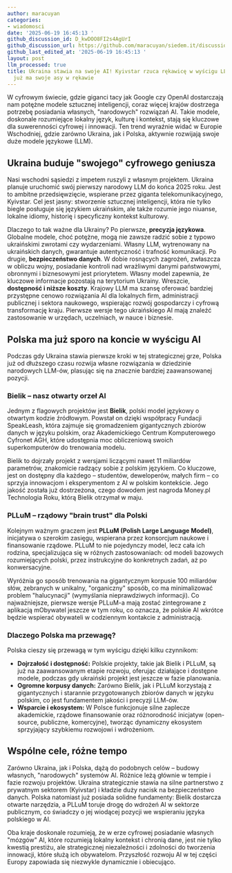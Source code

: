 ```yaml
---
author: maracuyan
categories:
- wiadomosci
date: '2025-06-19 16:45:13 '
github_discussion_id: D_kwDOO8FI2s4AgUrI
github_discussion_url: https://github.com/maracuyan/siedem.it/discussions/29
github_last_edited_at: '2025-06-19 16:45:13 '
layout: post
llm_processed: true
title: Ukraina stawia na swoje AI! Kyivstar rzuca rękawicę w wyścigu LLM-ów, a Polska
  już ma swoje asy w rękawie
---
```


W cyfrowym świecie, gdzie giganci tacy jak Google czy OpenAI dostarczają nam potężne modele sztucznej inteligencji, coraz więcej krajów dostrzega potrzebę posiadania własnych, "narodowych" rozwiązań AI. Takie modele, doskonale rozumiejące lokalny język, kulturę i kontekst, stają się kluczowe dla suwerenności cyfrowej i innowacji. Ten trend wyraźnie widać w Europie Wschodniej, gdzie zarówno Ukraina, jak i Polska, aktywnie rozwijają swoje duże modele językowe (LLM).

## Ukraina buduje "swojego" cyfrowego geniusza

Nasi wschodni sąsiedzi z impetem ruszyli z własnym projektem. Ukraina planuje uruchomić swój pierwszy narodowy LLM do końca 2025 roku. Jest to ambitne przedsięwzięcie, wspierane przez giganta telekomunikacyjnego, Kyivstar. Cel jest jasny: stworzenie sztucznej inteligencji, która nie tylko biegle posługuje się językiem ukraińskim, ale także rozumie jego niuanse, lokalne idiomy, historię i specyficzny kontekst kulturowy.

Dlaczego to tak ważne dla Ukrainy? Po pierwsze, **precyzja językowa**. Globalne modele, choć potężne, mogą nie zawsze radzić sobie z typowo ukraińskimi zwrotami czy wydarzeniami. Własny LLM, wytrenowany na ukraińskich danych, gwarantuje autentyczność i trafność komunikacji. Po drugie, **bezpieczeństwo danych**. W dobie rosnących zagrożeń, zwłaszcza w obliczu wojny, posiadanie kontroli nad wrażliwymi danymi państwowymi, obronnymi i biznesowymi jest priorytetem. Własny model zapewnia, że kluczowe informacje pozostają na terytorium Ukrainy. Wreszcie, **dostępność i niższe koszty**. Krajowy LLM ma szansę oferować bardziej przystępne cenowo rozwiązania AI dla lokalnych firm, administracji publicznej i sektora naukowego, wspierając rozwój gospodarczy i cyfrową transformację kraju. Pierwsze wersje tego ukraińskiego AI mają znaleźć zastosowanie w urzędach, uczelniach, w nauce i biznesie.

## Polska ma już sporo na koncie w wyścigu AI

Podczas gdy Ukraina stawia pierwsze kroki w tej strategicznej grze, Polska już od dłuższego czasu rozwija własne rozwiązania w dziedzinie narodowych LLM-ów, plasując się na znacznie bardziej zaawansowanej pozycji.

### Bielik – nasz otwarty orzeł AI

Jednym z flagowych projektów jest **Bielik**, polski model językowy o otwartym kodzie źródłowym. Powstał on dzięki współpracy Fundacji SpeakLeash, która zajmuje się gromadzeniem gigantycznych zbiorów danych w języku polskim, oraz Akademickiego Centrum Komputerowego Cyfronet AGH, które udostępnia moc obliczeniową swoich superkomputerów do trenowania modelu.

Bielik to dojrzały projekt z wersjami liczącymi nawet 11 miliardów parametrów, znakomicie radzący sobie z polskim językiem. Co kluczowe, jest on dostępny dla każdego – studentów, deweloperów, małych firm – co sprzyja innowacjom i eksperymentom z AI w polskim kontekście. Jego jakość została już dostrzeżona, czego dowodem jest nagroda Money.pl Technologia Roku, którą Bielik otrzymał w maju.

### PLLuM – rządowy "brain trust" dla Polski

Kolejnym ważnym graczem jest **PLLuM (Polish Large Language Model)**, inicjatywa o szerokim zasięgu, wspierana przez konsorcjum naukowe i finansowanie rządowe. PLLuM to nie pojedynczy model, lecz cała ich rodzina, specjalizująca się w różnych zastosowaniach: od modeli bazowych rozumiejących polski, przez instrukcyjne do konkretnych zadań, aż po konwersacyjne.

Wyróżnia go sposób trenowania na gigantycznym korpusie 100 miliardów słów, zebranych w unikalny, "organiczny" sposób, co ma minimalizować problem "halucynacji" (wymyślania nieprawdziwych informacji). Co najważniejsze, pierwsze wersje PLLuM-a mają zostać zintegrowane z aplikacją mObywatel jeszcze w tym roku, co oznacza, że polskie AI wkrótce będzie wspierać obywateli w codziennym kontakcie z administracją.

### Dlaczego Polska ma przewagę?

Polska cieszy się przewagą w tym wyścigu dzięki kilku czynnikom:
*   **Dojrzałość i dostępność:** Polskie projekty, takie jak Bielik i PLLuM, są już na zaawansowanym etapie rozwoju, oferując działające i dostępne modele, podczas gdy ukraiński projekt jest jeszcze w fazie planowania.
*   **Ogromne korpusy danych:** Zarówno Bielik, jak i PLLuM korzystają z gigantycznych i starannie przygotowanych zbiorów danych w języku polskim, co jest fundamentem jakości i precyzji LLM-ów.
*   **Wsparcie i ekosystem:** W Polsce funkcjonuje silne zaplecze akademickie, rządowe finansowanie oraz różnorodność inicjatyw (open-source, publiczne, komercyjne), tworząc dynamiczny ekosystem sprzyjający szybkiemu rozwojowi i wdrożeniom.

## Wspólne cele, różne tempo

Zarówno Ukraina, jak i Polska, dążą do podobnych celów – budowy własnych, "narodowych" systemów AI. Różnice leżą głównie w tempie i fazie rozwoju projektów. Ukraina strategicznie stawia na silne partnerstwo z prywatnym sektorem (Kyivstar) i kładzie duży nacisk na bezpieczeństwo danych. Polska natomiast już posiada solidne fundamenty: Bielik dostarcza otwarte narzędzia, a PLLuM toruje drogę do wdrożeń AI w sektorze publicznym, co świadczy o jej wiodącej pozycji we wspieraniu języka polskiego w AI.

Oba kraje doskonale rozumieją, że w erze cyfrowej posiadanie własnych "mózgów" AI, które rozumieją lokalny kontekst i chronią dane, jest nie tylko kwestią prestiżu, ale strategicznej niezależności i zdolności do tworzenia innowacji, które służą ich obywatelom. Przyszłość rozwoju AI w tej części Europy zapowiada się niezwykle dynamicznie i obiecująco.
